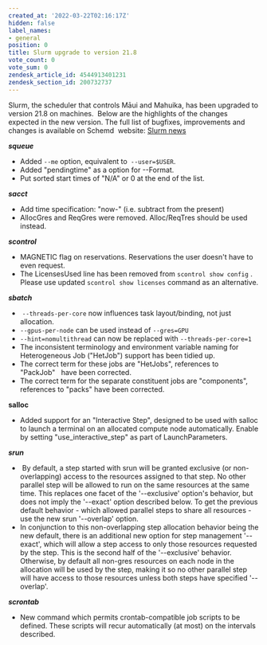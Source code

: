 ```yaml
---
created_at: '2022-03-22T02:16:17Z'
hidden: false
label_names:
- general
position: 0
title: Slurm upgrade to version 21.8
vote_count: 0
vote_sum: 0
zendesk_article_id: 4544913401231
zendesk_section_id: 200732737
---
```


Slurm, the scheduler that controls Māui and Mahuika, has been upgraded
to version 21.8 on machines.  Below are the highlights of the changes
expected in the new version. The full list of bugfixes, improvements and
changes is available on Schemd  website: [Slurm
news](https://slurm.schedmd.com/news.html)

***squeue***

-   Added `--me` option, equivalent to` --user=$USER`.
-   Added "pendingtime" as a option for --Format.
-   Put sorted start times of "N/A" or 0 at the end of the list.

***sacct***

-   Add time specification: "now-" (i.e. subtract from the present)
-   AllocGres and ReqGres were removed. Alloc/ReqTres should be used
    instead. 

***scontrol***

-   MAGNETIC flag on reservations. Reservations the user doesn't have to
    even request.
-   The LicensesUsed line has been removed from `scontrol show config` .
    Please use updated `scontrol show licenses` command as an
    alternative.

***sbatch***  

-    `--threads-per-core` now influences task layout/binding, not just
    allocation.
-   `--gpus-per-node` can be used instead of `--gres=GPU`
-   `--hint=nomultithread` can now be replaced
    with `--threads-per-core=1`
-   The inconsistent terminology and environment variable naming for
    Heterogeneous Job ("HetJob") support has been tidied up.
-   The correct term for these jobs are "HetJobs", references to
    "PackJob"   have been corrected.
-   The correct term for the separate constituent jobs are
    "components",   references to "packs" have been corrected.

**salloc**

-   Added support for an "Interactive Step", designed to be used with
    salloc to launch a terminal on an allocated compute node
    automatically. Enable by setting "use\_interactive\_step" as part of
    LaunchParameters.

***srun***

-    By default, a step started with srun will be granted exclusive (or
    non- overlapping) access to the resources assigned to that step. No
    other parallel step will be allowed to run on the same resources at
    the same time. This replaces one facet of the '--exclusive' option's
    behavior, but does not imply the '--exact' option described below.
    To get the previous default behavior - which allowed parallel steps
    to share all resources - use the new srun '--overlap' option.
-   In conjunction to this non-overlapping step allocation behavior
    being the new default, there is an additional new option for step
    management '--exact', which will allow a step access to only those
    resources requested by the step. This is the second half of the
    '--exclusive' behavior. Otherwise, by default all non-gres resources
    on each node in the allocation will be used by the step, making it
    so no other parallel step will have access to those resources unless
    both steps have specified '--overlap'.

***scrontab***

-   New command which permits crontab-compatible job scripts to be
    defined. These scripts will recur automatically (at most) on the
    intervals described.
